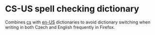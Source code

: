 # CS-US spell checking dictionary

Combines [cs](https://addons.mozilla.org/en-US/firefox/addon/czech-spell-checking-dictionar/) with [en-US](https://addons.mozilla.org/en-US/firefox/addon/united-states-english-spellche/) dictionaries to avoid dictionary switching when writing in both Czech and English frequently in Firefox.

